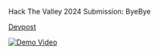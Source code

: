 Hack The Valley 2024 Submission: ByeBye

[Devpost](https://devpost.com/software/buybye)

[![Demo Video](https://img.youtube.com/vi/h9YmYi-IjJU/0.jpg)](https://www.youtube.com/watch?v=h9YmYi-IjJU)
